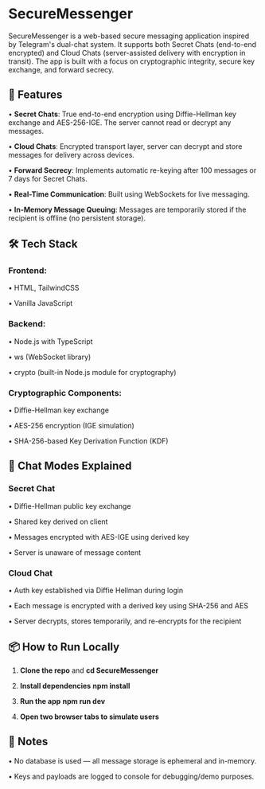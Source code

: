 # SecureMessenger
SecureMessenger is a web-based secure messaging application inspired by Telegram's dual-chat system. It supports both Secret Chats (end-to-end encrypted) and Cloud Chats (server-assisted delivery with encryption in transit). The app is built with a focus on cryptographic integrity, secure key exchange, and forward secrecy.

## 🚀 Features

•	**Secret Chats**: True end-to-end encryption using Diffie-Hellman key exchange and AES-256-IGE. The server cannot read or decrypt any messages.

•	**Cloud Chats**: Encrypted transport layer, server can decrypt and store messages for delivery across devices.

•	**Forward Secrecy**: Implements automatic re-keying after 100 messages or 7 days for Secret Chats.

•	**Real-Time Communication**: Built using WebSockets for live messaging.

•	**In-Memory Message Queuing**: Messages are temporarily stored if the recipient is offline (no persistent storage).

## 🛠 Tech Stack

### **Frontend:**

•	HTML, TailwindCSS

•	Vanilla JavaScript

### **Backend:**

•	Node.js with TypeScript

•	ws (WebSocket library)

•	crypto (built-in Node.js module for cryptography)

### **Cryptographic Components:**

•	Diffie-Hellman key exchange

•	AES-256 encryption (IGE simulation)

•	SHA-256-based Key Derivation Function (KDF)

## 🔐 Chat Modes Explained

### **Secret Chat**

•	Diffie-Hellman public key exchange

•	Shared key derived on client

•	Messages encrypted with AES-IGE using derived key

•	Server is unaware of message content

### **Cloud Chat**

•	Auth key established via Diffie Hellman during login

•	Each message is encrypted with a derived key using SHA-256 and AES

•	Server decrypts, stores temporarily, and re-encrypts for the recipient

## 📦 How to Run Locally

1. **Clone the repo** and **cd SecureMessenger**

2. **Install dependencies**
**npm install**

3. **Run the app**
**npm run dev**

4. **Open two browser tabs to simulate users**

## 📘 Notes

•	No database is used — all message storage is ephemeral and in-memory.

•	Keys and payloads are logged to console for debugging/demo purposes.

